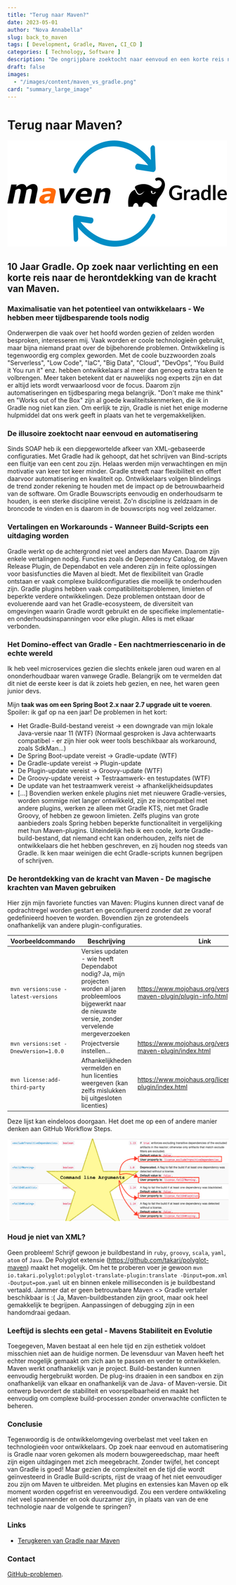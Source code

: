 ```yaml
---
title: "Terug naar Maven?"
date: 2023-05-01
author: "Nova Annabella"
slug: back_to_maven
tags: [ Development, Gradle, Maven, CI_CD ]
categories: [ Technology, Software ]
description: "De ongrijpbare zoektocht naar eenvoud en een korte reis naar de herontdekking van de kracht van Maven."
draft: false
images:
  - "/images/content/maven_vs_gradle.png"
card: "summary_large_image"
---
```



# Terug naar Maven?

[![maven_vs_gradle](/images/content/maven_vs_gradle.png)](https://phauer.com/2018/moving-back-from-gradle-to-maven/)

## 10 Jaar Gradle. Op zoek naar verlichting en een korte reis naar de herontdekking van de kracht van Maven.



### Maximalisatie van het potentieel van ontwikkelaars - We hebben meer tijdbesparende tools nodig

Onderwerpen die vaak over het hoofd worden gezien of zelden worden besproken, interesseren mij. Vaak worden er coole
technologieën gebruikt, maar bijna niemand praat over de bijbehorende problemen. Ontwikkeling is tegenwoordig erg
complex geworden. Met de coole buzzwoorden zoals "Serverless", "Low Code", "IaC", "Big Data", "Cloud", "DevOps", "You
Build it You run it" enz. hebben ontwikkelaars al meer dan genoeg extra taken te volbrengen. Meer taken betekent dat er
nauwelijks nog experts zijn en dat er altijd iets wordt verwaarloosd voor de focus. Daarom zijn automatiseringen en
tijdbesparing mega belangrijk. "Don't make me think" en "Works out of the Box" zijn al goede kwaliteitskenmerken, die ik
in Gradle nog niet kan zien. Om eerlijk te zijn, Gradle is niet het enige moderne hulpmiddel dat ons werk geeft in
plaats van het te vergemakkelijken.

### De illusoire zoektocht naar eenvoud en automatisering

Sinds SOAP heb ik een diepgewortelde afkeer van XML-gebaseerde configuraties. Met Gradle had ik gehoopt,
dat het schrijven van Bind-scripts een fluitje van een cent zou zijn. Helaas werden mijn verwachtingen en mijn motivatie van
keer tot keer minder. Gradle streeft naar flexibiliteit en offert daarvoor automatisering en kwaliteit op. Ontwikkelaars
volgen blindelings de trend zonder rekening te houden met de impact op de betrouwbaarheid van de software. Om Gradle
Bouwscripts eenvoudig en onderhoudsarm te houden, is een sterke discipline vereist. Zo'n discipline is zeldzaam in
de broncode te vinden en is daarom in de bouwscripts nog veel zeldzamer.

### Vertalingen en Workarounds - Wanneer Build-Scripts een uitdaging worden

Gradle werkt op de achtergrond niet veel anders dan Maven. Daarom zijn enkele vertalingen nodig. Functies zoals de
Dependency Catalog, de Maven Release Plugin, de Dependabot en vele anderen zijn in feite oplossingen voor basisfuncties
die Maven al biedt. Met de flexibiliteit van Gradle ontstaan er vaak complexe buildconfiguraties die moeilijk te 
onderhouden zijn.
Gradle plugins hebben vaak compatibiliteitsproblemen, limieten of beperkte verdere ontwikkelingen. Deze problemen ontstaan
door de evoluerende aard van het Gradle-ecosysteem, de diversiteit van omgevingen waarin Gradle wordt gebruikt en de specifieke
implementatie- en onderhoudsinspanningen voor elke plugin. Alles is met elkaar verbonden.

### Het Domino-effect van Gradle - Een nachtmerriescenario in de echte wereld

Ik heb veel microservices gezien die slechts enkele jaren oud waren en al ononderhoudbaar waren vanwege Gradle. Belangrijk om te vermelden dat dit niet de eerste keer is dat ik zoiets heb gezien, en nee, het waren geen junior devs.

Mijn **taak was om een Spring Boot 2.x naar 2.7 upgrade uit te voeren**. Spoiler: ik gaf op na een jaar! De problemen in het kort:

* Het Gradle-Build-bestand vereist -> een downgrade van mijn lokale Java-versie naar 11 (WTF) (Normaal gesproken is Java
  achterwaarts compatibel - er zijn hier ook weer tools beschikbaar als workaround, zoals SdkMan...)
* De Spring Boot-update vereist -> Gradle-update (WTF)
* De Gradle-update vereist -> Plugin-update
* De Plugin-update vereist -> Groovy-update (WTF)
* De Groovy-update vereist -> Testraamwerk- en testupdates (WTF)
* De update van het testraamwerk vereist -> afhankelijkheidsupdates
* \[...]
  Bovendien werken enkele plugins niet met nieuwere Gradle-versies, worden sommige niet langer ontwikkeld, zijn ze incompatibel met andere plugins, werken ze alleen met Gradle KTS, niet met Gradle Groovy, of hebben ze gewoon limieten. Zelfs plugins van grote aanbieders zoals Spring hebben beperkte functionaliteit in vergelijking met hun Maven-plugins. Uiteindelijk heb ik een coole, korte Gradle-build-bestand, dat niemand echt kan onderhouden, zelfs niet de ontwikkelaars die het hebben geschreven, en zij houden nog steeds van Gradle. Ik ken maar weinigen die echt Gradle-scripts kunnen begrijpen of schrijven.

### De herontdekking van de kracht van Maven - De magische krachten van Maven gebruiken

Hier zijn mijn favoriete functies van Maven:
Plugins kunnen direct vanaf de opdrachtregel worden gestart en geconfigureerd zonder dat ze vooraf gedefinieerd hoeven te worden. Bovendien zijn ze grotendeels onafhankelijk van andere plugin-configuraties.

| Voorbeeldcommando                     | Beschrijving                                                                                                                                              | Link                                                                      | 
|---------------------------------------|-----------------------------------------------------------------------------------------------------------------------------------------------------------|---------------------------------------------------------------------------|
| `mvn versions:use -latest-versions`   | Versies updaten - wie heeft Dependabot nodig? Ja, mijn projecten worden al jaren probleemloos bijgewerkt naar de nieuwste versie, zonder vervelende mergeverzoeken | https://www.mojohaus.org/versions/versions-maven-plugin/plugin-info.html |
| `mvn versions:set -DnewVersion=1.0.0` | Projectversie instellen...                                                                                                                                | https://www.mojohaus.org/versions/versions-maven-plugin/index.html       |
| `mvn license:add-third-party`         | Afhankelijkheden vermelden en hun licenties weergeven (kan zelfs mislukken bij uitgesloten licenties)                                                     | https://www.mojohaus.org/license-maven-plugin/index.html                 | 

Deze lijst kan eindeloos doorgaan. Het doet me op een of andere manier denken aan GitHub Workflow Steps.

![maven_plugin_command_line_args](/images/content/maven_plugin_command_line_args.png)


### Houd je niet van XML?

Geen probleem! Schrijf gewoon je buildbestand in `ruby`, `groovy`, `scala`, `yaml`, `atom` of `Java`. De Polyglot
extensie (https://github.com/takari/polyglot-maven) maakt het mogelijk. Om het te proberen
voer je gewoon `mvn io.takari.polyglot:polyglot-translate-plugin:translate -Dinput=pom.xml -Doutput=pom.yaml` uit en binnen
enkele milliseconden is je buildbestand vertaald. Jammer dat er geen betrouwbare Maven <> Gradle vertaler
beschikbaar is :(
Ja, Maven-buildbestanden zijn groot, maar ook heel gemakkelijk te begrijpen. Aanpassingen of debugging zijn in een handomdraai
gedaan.

### Leeftijd is slechts een getal - Mavens Stabiliteit en Evolutie

Toegegeven, Maven bestaat al een hele tijd en zijn esthetiek voldoet misschien niet aan de huidige normen.
De levensduur van Maven heeft het echter mogelijk gemaakt om zich aan te passen en verder te ontwikkelen. Maven werkt onafhankelijk
van je project. Build-bestanden kunnen eenvoudig hergebruikt worden.
De plug-ins draaien in een sandbox en zijn onafhankelijk van elkaar en onafhankelijk van de Java- of Maven-versie.
Dit ontwerp bevordert de stabiliteit en voorspelbaarheid en maakt het eenvoudig om complexe build-processen zonder onverwachte
conflicten te beheren.

### Conclusie

Tegenwoordig is de ontwikkelomgeving overbelast met veel taken en technologieën voor ontwikkelaars. Op zoek naar
eenvoud en automatisering is Gradle naar voren gekomen als modern bouwgereedschap, maar heeft zijn eigen
uitdagingen met zich meegebracht. Zonder twijfel, het concept van Gradle is goed! Maar gezien de complexiteit en de
tijd die wordt geïnvesteerd in Gradle Build-scripts, rijst de vraag of het niet eenvoudiger zou zijn om Maven te
uitbreiden. Met plugins en extensies kan Maven op elk moment worden opgefrist en vereenvoudigd. Zou een
verdere ontwikkeling niet veel spannender en ook duurzamer zijn, in plaats van van de ene technologie naar de volgende te springen?

### Links

* [Terugkeren van Gradle naar Maven](https://phauer.com/2018/moving-back-from-gradle-to-maven/)

### Contact

[GitHub-problemen](https://github.com/NovaAnnabella/the_unspoken/issues/new/choose).
